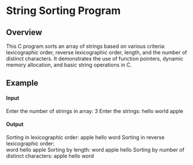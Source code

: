# String Sorting Program

## Overview

This C program sorts an array of strings based on various criteria: lexicographic order, reverse lexicographic order, length, and the number of distinct characters. It demonstrates the use of function pointers, dynamic memory allocation, and basic string operations in C.

## Example

#### Input
Enter the number of strings in array: 3
Enter the strings: hello world apple

#### Output
Sorting in lexicographic order:
apple hello word 
Sorting in reverse lexicographic order:  
word hello apple 
Sorting by length:
word apple hello 
Sorting by number of distinct characters:
apple hello word 